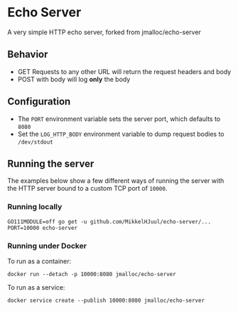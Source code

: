 # Echo Server

A very simple HTTP echo server, forked from jmalloc/echo-server

## Behavior
- GET Requests to any other URL will return the request headers and body
- POST with body will log **only** the body

## Configuration

- The `PORT` environment variable sets the server port, which defaults to `8080`
- Set the `LOG_HTTP_BODY` environment variable to dump request bodies to `/dev/stdout`

## Running the server

The examples below show a few different ways of running the server with the HTTP
server bound to a custom TCP port of `10000`.

### Running locally

```
GO111MODULE=off go get -u github.com/MikkelHJuul/echo-server/...
PORT=10000 echo-server
```

### Running under Docker

To run as a container:

```
docker run --detach -p 10000:8080 jmalloc/echo-server
```

To run as a service:

```
docker service create --publish 10000:8080 jmalloc/echo-server
```
